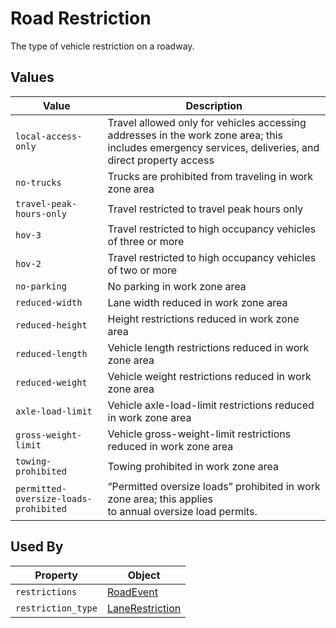 # Road Restriction
The type of vehicle restriction on a roadway.

## Values
Value | Description
--- | ---
`local-access-only` | Travel allowed only for vehicles accessing addresses in the work zone area; this includes emergency services, deliveries, and direct property access
`no-trucks` | Trucks are prohibited from traveling in work zone area
`travel-peak-hours-only` | Travel restricted to travel peak hours only
`hov-3` | Travel restricted to high occupancy vehicles of three or more
`hov-2` | Travel restricted to high occupancy vehicles of two or more
`no-parking` | No parking in work zone area
`reduced-width` | Lane width reduced in work zone area
`reduced-height` | Height restrictions reduced in work zone area
`reduced-length` | Vehicle length restrictions reduced in work zone area
`reduced-weight` | Vehicle weight restrictions reduced in work zone area
`axle-load-limit` | Vehicle axle-load-limit restrictions reduced in work zone area
`gross-weight-limit` | Vehicle gross-weight-limit restrictions reduced in work zone area
`towing-prohibited` | Towing prohibited in work zone area
`permitted-oversize-loads-prohibited` | “Permitted oversize loads” prohibited in work zone area; this applies<br>to annual oversize load permits.

## Used By
Property | Object
--- | ---
`restrictions` | [RoadEvent](/spec-content/objects/RoadEvent.md)
`restriction_type` | [LaneRestriction](/spec-content/objects/LaneRestriction.md)
